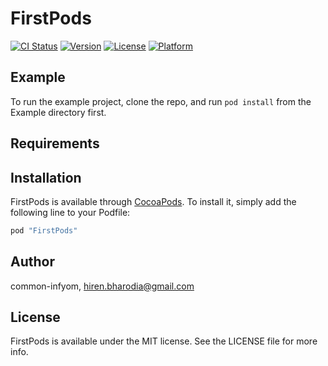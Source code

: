 # FirstPods

[![CI Status](http://img.shields.io/travis/common-infyom/FirstPods.svg?style=flat)](https://travis-ci.org/common-infyom/FirstPods)
[![Version](https://img.shields.io/cocoapods/v/FirstPods.svg?style=flat)](http://cocoapods.org/pods/FirstPods)
[![License](https://img.shields.io/cocoapods/l/FirstPods.svg?style=flat)](http://cocoapods.org/pods/FirstPods)
[![Platform](https://img.shields.io/cocoapods/p/FirstPods.svg?style=flat)](http://cocoapods.org/pods/FirstPods)

## Example

To run the example project, clone the repo, and run `pod install` from the Example directory first.

## Requirements

## Installation

FirstPods is available through [CocoaPods](http://cocoapods.org). To install
it, simply add the following line to your Podfile:

```ruby
pod "FirstPods"
```

## Author

common-infyom, hiren.bharodia@gmail.com

## License

FirstPods is available under the MIT license. See the LICENSE file for more info.
